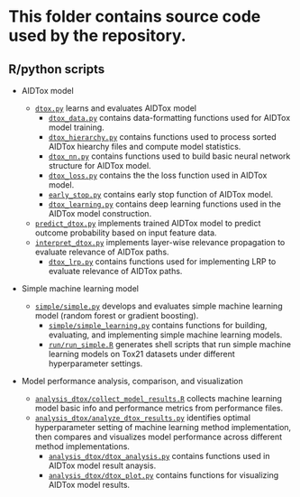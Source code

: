 # This folder contains source code used by the repository.

## R/python scripts 

+ AIDTox model 
  + [`dtox.py`](dtox.py) learns and evaluates AIDTox model
    + [`dtox_data.py`](dtox_data.py) contains data-formatting functions used for AIDTox model training.
    + [`dtox_hierarchy.py`](dtox_hierarchy.py) contains functions used to process sorted AIDTox hiearchy files and compute model statistics.
    + [`dtox_nn.py`](dtox_nn.py) contains functions used to build basic neural network structure for AIDTox model.
    + [`dtox_loss.py`](dtox_loss.py) contains the the loss function used in AIDTox model.
    + [`early_stop.py`](early_stop.py) contains early stop function of AIDTox model.
    + [`dtox_learning.py`](dtox_learning.py) contains deep learning functions used in the AIDTox model construction.
  + [`predict_dtox.py`](predict_dtox.py) implements trained AIDTox model to predict outcome probability based on input feature data.
  + [`interpret_dtox.py`](`interpret_dtox.py`) implements layer-wise relevance propagation to evaluate relevance of AIDTox paths.
    + [`dtox_lrp.py`](dtox_lrp.py) contains functions used for implementing LRP to evaluate relevance of AIDTox paths.

+ Simple machine learning model
  + [`simple/simple.py`](simple/simple.py) develops and evaluates simple machine learning model (random forest or gradient boosting).
    + [`simple/simple_learning.py`](simple/simple_learning.py) contains functions for building, evaluating, and implementing simple machine learning models.
    + [`run/run_simple.R`](run/run_simple.R) generates shell scripts that run simple machine learning models on Tox21 datasets under different hyperparameter settings.

+ Model performance analysis, comparison, and visualization 
  + [`analysis_dtox/collect_model_results.R`](analysis_dtox/collect_model_results.R) collects machine learning model basic info and performance metrics from performance files.
  + [`analysis_dtox/analyze_dtox_results.py`](analysis_dtox/analyze_dtox_results.py) identifies optimal hyperparameter setting of machine learning method implementation, then compares and visualizes model performance across different method implementations.
    + [`analysis_dtox/dtox_analysis.py`](analysis_dtox/dtox_analysis.py) contains functions used in AIDTox model result anaysis.
    + [`analysis_dtox/dtox_plot.py`](analysis_dtox/dtox_plot.py) contains functions for visualizing AIDTox model results.

